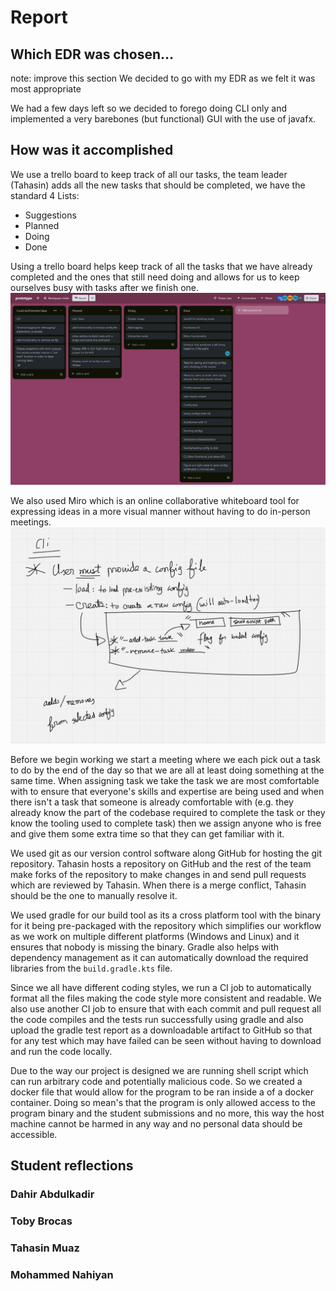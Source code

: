 # Report

## Which EDR was chosen...
note: improve this section
We decided to go with my EDR as we felt it was most appropriate

We had a few days left so we decided to forego doing CLI only and implemented a very barebones (but functional) GUI with the use of javafx.
## How was it accomplished

We use a trello board to keep track of all our tasks, the team leader (Tahasin) adds all the new tasks that should be completed, we have the standard 4 Lists:
- Suggestions
- Planned
- Doing
- Done

Using a trello board helps keep track of all the tasks that we have already completed and the ones that still need doing and allows for us to keep ourselves busy with tasks after we finish one.
![trello board](images/trello.png)

We also used Miro which is an online collaborative whiteboard tool for expressing ideas in a more visual manner without having to do in-person meetings.
![Miro](images/miro.png)

Before we begin working we start a meeting where we each pick out a task to do by the end of the day so that we are all at least doing something at the same time. When assigning task we take the task we are most comfortable with to ensure that everyone's skills and expertise are being used and when there isn't a task that someone is already comfortable with (e.g. they already know the part of the codebase required to complete the task or they know the tooling used to complete task) then we assign anyone who is free and give them some extra time so that they can get familiar with it.

We used git as our version control software along GitHub for hosting the git repository. Tahasin hosts a repository on GitHub and the rest of the team make forks of the repository to make changes in and send pull requests which are reviewed by Tahasin. When there is a merge conflict, Tahasin should be the one to manually resolve it.

We used gradle for our build tool as its a cross platform tool with the binary for it being pre-packaged with the repository which simplifies our workflow as we work on multiple different platforms (Windows and Linux) and it ensures that nobody is missing the binary.
Gradle also helps with dependency management as it can automatically download the required libraries from the `build.gradle.kts` file.

Since we all have different coding styles, we run a CI job to automatically format all the files making the code style more consistent and readable. We also use another CI job to ensure that with each commit and pull request all the code compiles and the tests run successfully using gradle and also upload the gradle test report as a downloadable artifact to GitHub so that for any test which may have failed can be seen without having to download and run the code locally.

Due to the way our project is designed we are running shell script which can run arbitrary code and potentially malicious code. So we created a docker file that would allow for the program to be ran inside a of a docker container. Doing so mean's that the program is only allowed access to the program binary and the student submissions and no more, this way the host machine cannot be harmed in any way and no personal data should be accessible.


## Student reflections

<!---
250 words/student for each person, please fill out your sections under the header with your name and give 250 words for other colleagues, do NOT write under other people's headers unless it is to fix a spelling error without asking for permission first.
-->

### Dahir Abdulkadir

### Toby Brocas

### Tahasin Muaz

### Mohammed Nahiyan
